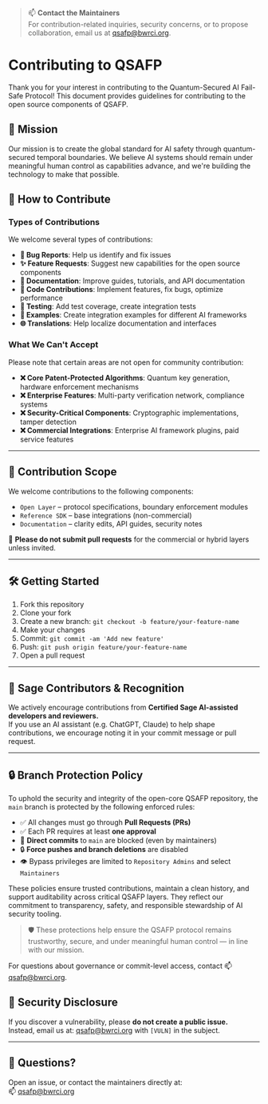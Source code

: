 > 📫 **Contact the Maintainers**  
> For contribution-related inquiries, security concerns, or to propose collaboration, email us at [qsafp@bwrci.org](mailto:qsafp@bwrci.org).

# Contributing to QSAFP

Thank you for your interest in contributing to the Quantum-Secured AI Fail-Safe Protocol! This document provides guidelines for contributing to the open source components of QSAFP.

## 🎯 Mission

Our mission is to create the global standard for AI safety through quantum-secured temporal boundaries. We believe AI systems should remain under meaningful human control as capabilities advance, and we're building the technology to make that possible.

## 🤝 How to Contribute

### Types of Contributions

We welcome several types of contributions:

- **🐛 Bug Reports**: Help us identify and fix issues
- **✨ Feature Requests**: Suggest new capabilities for the open source components
- **📝 Documentation**: Improve guides, tutorials, and API documentation
- **🔧 Code Contributions**: Implement features, fix bugs, optimize performance
- **🧪 Testing**: Add test coverage, create integration tests
- **🎨 Examples**: Create integration examples for different AI frameworks
- **🌐 Translations**: Help localize documentation and interfaces

### What We Can't Accept

Please note that certain areas are not open for community contribution:

- **❌ Core Patent-Protected Algorithms**: Quantum key generation, hardware enforcement mechanisms
- **❌ Enterprise Features**: Multi-party verification network, compliance systems
- **❌ Security-Critical Components**: Cryptographic implementations, tamper detection
- **❌ Commercial Integrations**: Enterprise AI framework plugins, paid service features

---

## 📌 Contribution Scope

We welcome contributions to the following components:

- `Open Layer` – protocol specifications, boundary enforcement modules
- `Reference SDK` – base integrations (non-commercial)
- `Documentation` – clarity edits, API guides, security notes

🛑 **Please do not submit pull requests** for the commercial or hybrid layers unless invited.

---

## 🛠 Getting Started

1. Fork this repository  
2. Clone your fork  
3. Create a new branch: `git checkout -b feature/your-feature-name`  
4. Make your changes  
5. Commit: `git commit -am 'Add new feature'`  
6. Push: `git push origin feature/your-feature-name`  
7. Open a pull request  

---

## 🧠 Sage Contributors & Recognition

We actively encourage contributions from **Certified Sage AI-assisted developers and reviewers.**  
If you use an AI assistant (e.g. ChatGPT, Claude) to help shape contributions, we encourage noting it in your commit message or pull request.

---

## 🔒 Branch Protection Policy

To uphold the security and integrity of the open-core QSAFP repository, the `main` branch is protected by the following enforced rules:

- ✅ All changes must go through **Pull Requests (PRs)**
- ✅ Each PR requires at least **one approval**
- 🚫 **Direct commits** to `main` are blocked (even by maintainers)
- 🔒 **Force pushes and branch deletions** are disabled
- 👁️ Bypass privileges are limited to `Repository Admins` and select `Maintainers`

These policies ensure trusted contributions, maintain a clean history, and support auditability across critical QSAFP layers. They reflect our commitment to transparency, safety, and responsible stewardship of AI security tooling.

> 🛡️ These protections help ensure the QSAFP protocol remains trustworthy, secure, and under meaningful human control — in line with our mission.

For questions about governance or commit-level access, contact 📫 [qsafp@bwrci.org](mailto:qsafp@bwrci.org).

## 🔐 Security Disclosure

If you discover a vulnerability, please **do not create a public issue.**  
Instead, email us at: [qsafp@bwrci.org](mailto:qsafp@bwrci.org) with `[VULN]` in the subject.

---

## 💬 Questions?

Open an issue, or contact the maintainers directly at:  
📫 [qsafp@bwrci.org](mailto:qsafp@bwrci.org)
